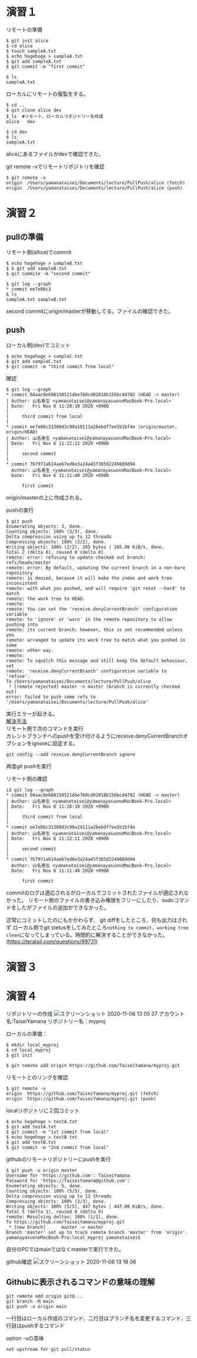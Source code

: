# 演習１

リモートの準備

```
$ git init alice
$ cd alice
$ touch sampleA.txt
$ echo hogehoge > sampleA.txt 
$ git add sampleA.txt 
$ git commit -m "first commit"

$ ls
sampleA.txt
```

ローカルにリモートの複製をする。
```
$ cd ..
$ git clone alice dev
$ ls  #リモート、ローカルリポジトリーを作成
alice	dev

$ cd dev
$ ls
sampleA.txt
```
aliceにあるファイルがdevで確認できた。

git remote -vでリモートリポジトリを確認
```
$ git remote -v
origin	/Users/yamanataisei/Documents/lecture/PullPush/alice (fetch)
origin	/Users/yamanataisei/Documents/lecture/PullPush/alice (push)
```

# 演習２
## pullの準備

リモート側(allice)でcommit
```
$ echo hogehoge > sampleB.txt 
$ $ git add sampleB.txt 
$ git commite -m "second commit"

$ git log --graph
* commit ee7e86c3 
$ ls
sampleA.txt	sampleB.txt
```

second commitにorigin/masterが移動してる。ファイルの確認できた。

## push
ローカル側(dev)でコミット
```
$ echo hogehoge > sampleC.txt 
$ git add sampleC.txt 
$ git commit -m "third commit from local"
```

確認
```
$ git log --graph
* commit 94aac0e608150521dbe760cd02818b156bcd4782 (HEAD -> master)
| Author: 山名泰生 <yamanataisei@yamanayasuonoMacBook-Pro.local>
| Date:   Fri Nov 6 11:28:10 2020 +0900
| 
|     third commit from local
| 
* commit ee7e86c31308d3c90a19111a26ebdf7ee5b1bf4e (origin/master, origin/HEAD)
| Author: 山名泰生 <yamanataisei@yamanayasuonoMacBook-Pro.local>
| Date:   Fri Nov 6 11:22:11 2020 +0900
| 
|     second commit
| 
* commit 7b7971a614ae67ed6e3a24a45f365d2249889d94
  Author: 山名泰生 <yamanataisei@yamanayasuonoMacBook-Pro.local>
  Date:   Fri Nov 6 11:11:40 2020 +0900
  
      first commit
```
origin/masterの上に作成される。

pushの実行
```
$ git push
Enumerating objects: 3, done.
Counting objects: 100% (3/3), done.
Delta compression using up to 12 threads
Compressing objects: 100% (2/2), done.
Writing objects: 100% (2/2), 285 bytes | 285.00 KiB/s, done.
Total 2 (delta 0), reused 0 (delta 0)
remote: error: refusing to update checked out branch: refs/heads/master
remote: error: By default, updating the current branch in a non-bare repository
remote: is denied, because it will make the index and work tree inconsistent
remote: with what you pushed, and will require 'git reset --hard' to match
remote: the work tree to HEAD.
remote: 
remote: You can set the 'receive.denyCurrentBranch' configuration variable
remote: to 'ignore' or 'warn' in the remote repository to allow pushing into
remote: its current branch; however, this is not recommended unless you
remote: arranged to update its work tree to match what you pushed in some
remote: other way.
remote: 
remote: To squelch this message and still keep the default behaviour, set
remote: 'receive.denyCurrentBranch' configuration variable to 'refuse'.
To /Users/yamanataisei/Documents/lecture/PullPush/alice
 ! [remote rejected] master -> master (branch is currently checked out)
error: failed to push some refs to '/Users/yamanataisei/Documents/lecture/PullPush/alice'
```
実行エラーが起きる。  
[解決手法](https://www.xmisao.com/2014/06/29/git-push-failure-refusing-to-update-checked-out-branch.html)  
リモート側で次のコマンドを実行  
カレントブランチへのpushを受け付けるようにreceive.denyCurrentBranchオプションをignoreに設定する。
```
git config --add receive.denyCurrentBranch ignore
```
再度git pushを実行

リモート側の確認
```
i$ git log --graph
* commit 94aac0e608150521dbe760cd02818b156bcd4782 (HEAD -> master)
| Author: 山名泰生 <yamanataisei@yamanayasuonoMacBook-Pro.local>
| Date:   Fri Nov 6 11:28:10 2020 +0900
| 
|     third commit from local
| 
* commit ee7e86c31308d3c90a19111a26ebdf7ee5b1bf4e
| Author: 山名泰生 <yamanataisei@yamanayasuonoMacBook-Pro.local>
| Date:   Fri Nov 6 11:22:11 2020 +0900
| 
|     second commit
| 
* commit 7b7971a614ae67ed6e3a24a45f365d2249889d94
  Author: 山名泰生 <yamanataisei@yamanayasuonoMacBook-Pro.local>
  Date:   Fri Nov 6 11:11:40 2020 +0900
  
      first commit
```
commitのログは適応されるがローカルでコミットされたファイルが適応されなかった。
リモート側のファイルの書き込み権限をフリーにしたり、sudoコマンドをしたがファイルの追加ができなかった。

正常にコミットしたのにもかかわらず、
git diffをしたところ、何も出力はされず
ローカル側でgit stetusをしてみたところ`nothing to commit, working tree clean`になってしまっている。時間的に解決することができなかった。
(https://teratail.com/questions/99731)

# 演習３

# 演習４
リポジトリーの作成
![スクリーンショット 2020-11-06 13 05 37](https://user-images.githubusercontent.com/54575368/98325076-4949ed00-2031-11eb-8dc5-53db32706e78.png)
アカウント名:TaiseiYamana
リポジトリー名：myproj

ローカルの準備：
```
$ mkdir local_myproj
$ cd local_myproj
$ git init

$ git remote add origin https://github.com/TaiseiYamana/myproj.git
```

リモートとのリンクを確認
```
$ git remote -v
origin  https://github.com/TaiseiYamana/myproj.git (fetch)
origin  https://github.com/TaiseiYamana/myproj.git (push)
```
localリポジトリに２回コミット
```
$ echo hogehoge > testA.txt
$ git add testA.txt 
$ git commit -m "1st commit from local"
$ echo hogehoge > testB.txt
$ git add testB.txt 
$ git commit -m "2nd commit from local"
```

githubのリモートリポジトリーにpushを実行
```
$ git push -u origin master
Username for 'https://github.com': TaiseiYamana
Password for 'https://TaiseiYamana@github.com': 
Enumerating objects: 5, done.
Counting objects: 100% (5/5), done.
Delta compression using up to 12 threads
Compressing objects: 100% (3/3), done.
Writing objects: 100% (5/5), 447 bytes | 447.00 KiB/s, done.
Total 5 (delta 1), reused 0 (delta 0)
remote: Resolving deltas: 100% (1/1), done.
To https://github.com/TaiseiYamana/myproj.git
 * [new branch]      master -> master
Branch 'master' set up to track remote branch 'master' from 'origin'.
yamanayasuonoMacBook-Pro:local_myproj yamanataisei$ 
```
自分のPCではmainではなくmasterで実行できた。

github確認
![スクリーンショット 2020-11-06 13 18 06](https://user-images.githubusercontent.com/54575368/98325611-8c589000-2032-11eb-9d88-1f85adca9d8e.png)

## Githubに表示されるコマンドの意味の理解
```
git remote add origin git@...
git branch -M main
git push -u origin main
```
一行目はローカル作成のコマンド、二行目はブランチ名を変更するコマンド、三行目はpushするコマンド

option -uの意味
```
set upstream for git pull/status
```



